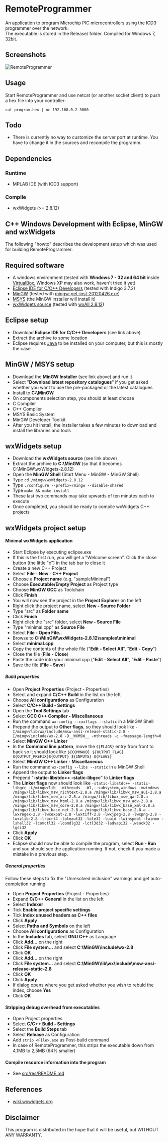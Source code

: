 ﻿RemoteProgrammer
================

An application to program Microchip PIC microcontrollers using the ICD3 programmer over the network.  
The executable is stored in the Release/ folder. Compiled for Windows 7, 32bit.

Screenshots
-----------
![RemoteProgrammer](RemoteProgrammer/raw/master/screenshots/1.png "RemoteProgrammer")

Usage
-----
Start RemoteProgrammer and use netcat (or another socket client) to push a hex file into your controller:

    cat program.hex | nc 192.168.0.2 3000

Todo
----
* There is currently no way to customize the server port at runtime. You have to change it in the sources and recompile the programm.

Dependencies
------------

### Runtime
* MPLAB IDE (with ICD3 support)

### Compile
* wxWidgets (>= 2.8.12)


C++ Windows Development with Eclipse, MinGW and wxWidgets
---------------------------------------------------------

The following "howto" describes the development setup which was used for building RemoteProgrammer.

## Required software
* A windows environment (tested with **Windows 7 - 32 and 64 bit** inside [VirtualBox](https://www.virtualbox.org/), Windows XP may also work, haven't tried it yet)
* [Eclipse IDE for C/C++ Developers](http://eclipse.org/downloads/) (tested with Indigo 3.7.2)
* [MinGW](http://www.mingw.org/wiki/MinGW) (tested with [mingw-get-inst-20120426.exe](http://sourceforge.net/projects/mingw/files/Installer/mingw-get-inst/mingw-get-inst-20120426/))
* [MSYS](http://www.mingw.org/wiki/MSYS) (the MinGW installer will install it)
* [wxWidgets source](http://www.wxwidgets.org/downloads/) (tested with [wxAll 2.8.12](http://prdownloads.sourceforge.net/wxwindows/wxWidgets-2.8.12.zip))

## Eclipse setup
* Download **Eclipse IDE for C/C++ Developers** (see link above)
* Extract the archive to some location
* Eclipse requires [Java](www.java.com/download/) to be installed on your computer, but this is mostly the case

## MinGW / MSYS setup
* Download the **MinGW Installer** (see link above) and run it
* Select "**Download latest repository catalogues**" if you get asked whether you want to use the pre-packaged or the latest catalogues
* Install to **C:\MinGW**
* On components selection step, you should at least choose
 * C Compiler
 * C++ Compiler
 * MSYS Basic System
 * MinGW Developer Toolkit
* After you hit install, the installer takes a few minutes to download and install the libraries and tools

## wxWidgets setup
* Download the **wxWidgets source** (see link above)
* Extract the archive to **C:\MinGW** (so that it becomes C:\MinGW\wxWidgets-2.8.12)
* Open the **MinGW Shell** (Start Menu - MinGW - MinGW Shell)
* Type `cd /mingw/wxWidgets-2.8.12`
* Type `./configure --prefix=/mingw --disable-shared`
* Type `make && make install`
* These last two commands may take upwards of ten minutes each to execute
* Once completed, you should be ready to compile wxWidgets C++ projects

## wxWidgets project setup
#### Minimal wxWidgets application
* Start Eclipse by executing eclipse.exe
* If this is the first run, you will get a "Welcome screen". Click the close button (the little "x") in the tab bar to close it
* Create a new C++ Project 
 * Select **File - New - C++ Project**
 * Choose a **Project name** (e.g. "sampleMinimal")
 * Choose **Executable/Empty Project** as Project type
 * Choose **MinGW GCC** as Toolchain
 * Click **Finish**
* You will now see the project in the **Project Explorer** on the left
 * Right click the project name, select **New - Source Folder**
 * Type "src" as **Folder name**
 * Click **Finish**
* Right click the "src" folder, select **New - Source File**
 * Type "minimal.cpp" as **Source File**
* Select **File - Open File..**
 * Browse to **C:\MinGW\wxWidgets-2.8.12\samples\minimal**
 * Select **minimal.cpp**
 * Copy the contents of the whole file ("**Edit - Select All**", "**Edit - Copy**")
 * Close the file (**File - Close**)
* Paste the code into your minimal.cpp ("**Edit - Select All**", "**Edit - Paste**")
* Save the file (**File - Save**)

##### Build properties
* Open **Project Properties** (Project - Properties)
* Select and expand **C/C++ Build** in the list on the left
* Choose **All configurations** as Configuration
* Select **C/C++ Build - Settings**
* Open the **Tool Settings** tab
* Select **GCC C++ Compiler - Miscellaneous**
 * Run the command `wx-config --cxxflags --static` in a MinGW Shell
 * Prepend the output to **Other flags**, so they should look like `-I/mingw/lib/wx/include/msw-ansi-release-static-2.8 -I/mingw/include/wx-2.8 -D__WXMSW__ -mthreads -c -fmessage-length=0`
* Select **MinGW C++ Linker**
 * In the **Command line pattern**, move the `${FLAGS}` entry from front to back so it should look like `${COMMAND} ${OUTPUT_FLAG} ${OUTPUT_PREFIX}${OUTPUT} ${INPUTS} ${FLAGS}`
* Select **MinGW C++ Linker - Miscellaneous**
 * Run the command `wx-config --libs --static` in a MinGW Shell
 * Append the output to **Linker flags**
 * Prepend "**-static-libstdc++ -static-libgcc**" to **Linker flags**
 * The **Linker flags** now should look like `-static-libstdc++ -static-libgcc -L/mingw/lib  -mthreads  -Wl,--subsystem,windows -mwindows /mingw/lib/libwx_msw_richtext-2.8.a /mingw/lib/libwx_msw_aui-2.8.a /mingw/lib/libwx_msw_xrc-2.8.a /mingw/lib/libwx_msw_qa-2.8.a /mingw/lib/libwx_msw_html-2.8.a /mingw/lib/libwx_msw_adv-2.8.a /mingw/lib/libwx_msw_core-2.8.a /mingw/lib/libwx_base_xml-2.8.a /mingw/lib/libwx_base_net-2.8.a /mingw/lib/libwx_base-2.8.a -lwxregex-2.8 -lwxexpat-2.8 -lwxtiff-2.8 -lwxjpeg-2.8 -lwxpng-2.8 -lwxzlib-2.8 -lrpcrt4 -loleaut32 -lole32 -luuid -lwinspool -lwinmm -lshell32 -lcomctl32 -lcomdlg32 -lctl3d32 -ladvapi32 -lwsock32 -lgdi32`
 * Click **Apply**
* Click **OK**
* Eclipse should now be able to compile the program, select **Run - Run** and you should see the application running. If not, check if you made a mistake in a previous step.

##### General properties
Follow these steps to fix the "Unresolved inclusion" warnings and get auto-completion running
* Open **Project Properties** (Project - Properties)
* Expand **C/C++ General** in the list on the left
* Select **Indexer**
 * Tick **Enable project specific settings**
 * Tick **Index unused headers as C++ files**
 * Click **Apply**
* Select **Paths and Symbols** on the left
 * Choose **All configurations** as Configuration
 * In the **Includes** tab, select **GNU C++** as Language
 * Click **Add...** on the right
  * Click **File system...** and select **C:\MinGW\include\wx-2.8**
  * Click **OK**
 * Click **Add...** on the right
  * Click **File system...** and select **C:\MinGW\lib\wx\include\msw-ansi-release-static-2.8**
  * Click **OK**
* Click **Apply**
 * If dialog opens where you get asked whether you wish to rebuld the index, choose **Yes**
* Click **OK**

#### Stripping debug overhead from executables
* Open Project properties
* Select **C/C++ Build - Settings**
* Select the **Build Steps** tab
 * Select **Release** as Configuration
 * Add `strip <File>.exe` as Post-build command
* In case of RemoteProgrammer, this strips the executable down from 4,1MB to 2,5MB (64% smaller)

#### Compile resource information into the program
* See [src/res/README.md](RemoteProgrammer/raw/master/src/res/README.md)

## References
* [wiki.wxwidgets.org](http://wiki.wxwidgets.org)

Disclaimer
----------

This program is distributed in the hope that it will be useful, but WITHOUT ANY WARRANTY.
